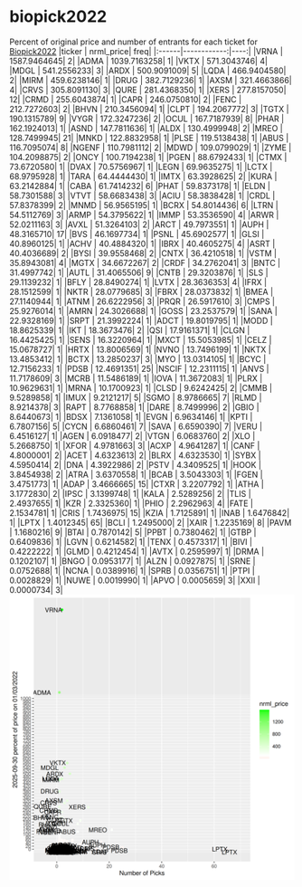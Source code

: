 # biopick2022
Percent of original price and number of entrants for each ticket for [Biopick2022](https://twitter.com/hashtag/Biopick2022)
|ticker |   nrml_price| freq|
|:------|------------:|----:|
|VRNA   | 1587.9464645|    2|
|ADMA   | 1039.7163258|    1|
|VKTX   |  571.3043746|    4|
|MDGL   |  541.2556233|    3|
|ARDX   |  500.9091009|    5|
|LQDA   |  466.9404580|    2|
|MIRM   |  459.6238146|    1|
|DRUG   |  382.7129236|    1|
|AXSM   |  321.4663866|    4|
|CRVS   |  305.8091130|    3|
|QURE   |  281.4368350|    1|
|XERS   |  277.8157050|   12|
|CRMD   |  255.6043874|    1|
|CAPR   |  246.0750810|    2|
|FENC   |  212.7272603|    2|
|BHVN   |  210.3456094|    1|
|CLPT   |  194.2067772|    3|
|TGTX   |  190.1315789|    9|
|VYGR   |  172.3247236|    2|
|OCUL   |  167.7187939|    8|
|PHAR   |  162.1924013|    1|
|ASND   |  147.7811636|    1|
|ALDX   |  130.4999948|    2|
|MREO   |  128.7499945|   21|
|MNKD   |  122.8832958|    1|
|PLSE   |  119.5138438|    1|
|ABUS   |  116.7095074|    8|
|NGENF  |  110.7981112|    2|
|MDWD   |  109.0799029|    1|
|ZYME   |  104.2098875|    2|
|ONCY   |  100.7194238|    1|
|PGEN   |   88.6792433|    1|
|CTMX   |   73.6720580|    1|
|DVAX   |   70.5756967|    1|
|LEGN   |   69.9635275|    1|
|LCTX   |   68.9795928|    1|
|TARA   |   64.4444430|    1|
|IMTX   |   63.3928625|    2|
|KURA   |   63.2142884|    1|
|CABA   |   61.7414232|    6|
|PHAT   |   59.8373178|    1|
|ELDN   |   58.7301588|    3|
|VTVT   |   58.6683438|    3|
|ACIU   |   58.3838428|    1|
|CRDL   |   57.8378399|    2|
|MNMD   |   56.9565195|    1|
|BCRX   |   54.8014436|    6|
|LTRN   |   54.5112769|    3|
|ARMP   |   54.3795622|    1|
|IMMP   |   53.3536590|    4|
|ARWR   |   52.0211163|    3|
|AVXL   |   51.3264103|    2|
|ARCT   |   49.7973551|    1|
|AUPH   |   48.3165710|   17|
|BVS    |   46.1697734|    1|
|PSNL   |   45.6902577|    1|
|GLSI   |   40.8960125|    1|
|ACHV   |   40.4884320|    1|
|IBRX   |   40.4605275|    4|
|ASRT   |   40.4036689|    2|
|BYSI   |   39.9558468|    2|
|CNTX   |   36.4210518|    1|
|VSTM   |   35.8943081|    4|
|MGTX   |   34.6672267|    2|
|CRDF   |   34.2762041|    3|
|BNTC   |   31.4997742|    1|
|AUTL   |   31.4065506|    9|
|CNTB   |   29.3203876|    1|
|SLS    |   29.1139232|    1|
|BFLY   |   28.8490274|    1|
|LVTX   |   28.3636353|    4|
|IFRX   |   28.1512599|    1|
|NKTR   |   28.0779685|    3|
|FBRX   |   28.0373832|    1|
|BMEA   |   27.1140944|    1|
|ATNM   |   26.6222956|    3|
|PRQR   |   26.5917610|    3|
|CMPS   |   25.9276014|    1|
|AMRN   |   24.3026688|    1|
|GOSS   |   23.2537579|    1|
|SANA   |   22.9328169|    1|
|SRPT   |   21.3992224|    1|
|ADCT   |   19.8019795|    1|
|MODD   |   18.8625339|    1|
|IKT    |   18.3673476|    2|
|QSI    |   17.9161371|    1|
|CLGN   |   16.4425425|    1|
|SENS   |   16.3220964|    1|
|MXCT   |   15.5053985|    1|
|CELZ   |   15.0678727|    1|
|HRTX   |   13.8006569|    1|
|NVNO   |   13.7496199|    1|
|NKTX   |   13.4853412|    1|
|BCTX   |   13.2850237|    3|
|MYO    |   13.0314105|    1|
|BCYC   |   12.7156233|    1|
|PDSB   |   12.4691351|   25|
|NSCIF  |   12.2311115|    1|
|ANVS   |   11.7178609|    3|
|MCRB   |   11.5486189|    1|
|IOVA   |   11.3672083|    1|
|PLRX   |   10.9629631|    1|
|MRNA   |   10.1700923|    1|
|CLSD   |    9.6242425|    2|
|CMMB   |    9.5289858|    1|
|IMUX   |    9.2121217|    5|
|SGMO   |    8.9786665|    7|
|RLMD   |    8.9214378|    3|
|RAPT   |    8.7768858|    1|
|DARE   |    8.7499996|    2|
|GBIO   |    8.6440673|    1|
|BDSX   |    7.1361058|    1|
|EVGN   |    6.9634146|    1|
|KPTI   |    6.7807156|    5|
|CYCN   |    6.6860461|    7|
|SAVA   |    6.6590390|    7|
|VERU   |    6.4516127|    1|
|AGEN   |    6.0918477|    2|
|VTGN   |    6.0683760|    2|
|XLO    |    5.2668750|    1|
|XFOR   |    4.9781663|    3|
|ACXP   |    4.9641287|    1|
|CANF   |    4.8000001|    2|
|ACET   |    4.6323613|    2|
|BLRX   |    4.6323530|    1|
|SYBX   |    4.5950414|    2|
|DNA    |    4.3922986|    2|
|PSTV   |    4.3409525|    1|
|HOOK   |    3.8454938|    2|
|ATRA   |    3.6370558|    1|
|BCAB   |    3.5043303|    1|
|FGEN   |    3.4751773|    1|
|ADAP   |    3.4666665|   15|
|CTXR   |    3.2207792|    1|
|ATHA   |    3.1772830|    2|
|IPSC   |    3.1399748|    1|
|KALA   |    2.5289256|    2|
|TLIS   |    2.4937655|    1|
|KZR    |    2.3325360|    1|
|PHIO   |    2.2962963|    4|
|FATE   |    2.1534781|    1|
|CRIS   |    1.7436975|   15|
|KZIA   |    1.7125891|    1|
|INAB   |    1.6476842|    1|
|LPTX   |    1.4012345|   65|
|BCLI   |    1.2495000|    2|
|XAIR   |    1.2235169|    8|
|PAVM   |    1.1680216|    9|
|BTAI   |    0.7870142|    5|
|PPBT   |    0.7380462|    1|
|GTBP   |    0.6409836|    1|
|LGVN   |    0.6214582|    1|
|TENX   |    0.4573317|    1|
|BIVI   |    0.4222222|    1|
|GLMD   |    0.4212454|    1|
|AVTX   |    0.2595997|    1|
|DRMA   |    0.1202107|    1|
|BNGO   |    0.0953177|    1|
|ALZN   |    0.0927875|    1|
|SRNE   |    0.0752688|    1|
|NCNA   |    0.0389916|    1|
|SPRB   |    0.0356751|    1|
|PTPI   |    0.0028829|    1|
|NUWE   |    0.0019990|    1|
|APVO   |    0.0005659|    3|
|XXII   |    0.0000734|    3|
![retvspicks](biopicks.png?raw=true)
